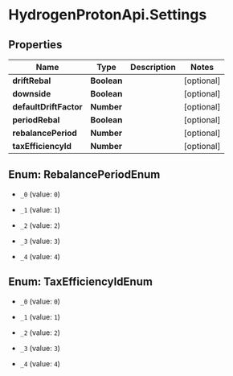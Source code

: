 # HydrogenProtonApi.Settings

## Properties
Name | Type | Description | Notes
------------ | ------------- | ------------- | -------------
**driftRebal** | **Boolean** |  | [optional] 
**downside** | **Boolean** |  | [optional] 
**defaultDriftFactor** | **Number** |  | [optional] 
**periodRebal** | **Boolean** |  | [optional] 
**rebalancePeriod** | **Number** |  | [optional] 
**taxEfficiencyId** | **Number** |  | [optional] 


<a name="RebalancePeriodEnum"></a>
## Enum: RebalancePeriodEnum


* `_0` (value: `0`)

* `_1` (value: `1`)

* `_2` (value: `2`)

* `_3` (value: `3`)

* `_4` (value: `4`)




<a name="TaxEfficiencyIdEnum"></a>
## Enum: TaxEfficiencyIdEnum


* `_0` (value: `0`)

* `_1` (value: `1`)

* `_2` (value: `2`)

* `_3` (value: `3`)

* `_4` (value: `4`)




